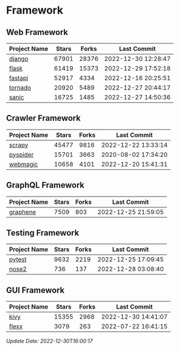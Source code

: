# Framework

## Web Framework
| Project Name | Stars | Forks | Last Commit |
| ------------ | ----- | ----- | ----------- |
| [django](https://github.com/django/django) | 67901 | 28376 | 2022-12-30 12:28:47 |
| [flask](https://github.com/pallets/flask) | 61419 | 15373 | 2022-12-29 17:52:18 |
| [fastapi](https://github.com/tiangolo/fastapi) | 52917 | 4334 | 2022-12-16 20:25:51 |
| [tornado](https://github.com/tornadoweb/tornado) | 20920 | 5489 | 2022-12-27 20:44:17 |
| [sanic](https://github.com/sanic-org/sanic) | 16725 | 1485 | 2022-12-27 14:50:36 |

## Crawler Framework
| Project Name | Stars | Forks | Last Commit |
| ------------ | ----- | ----- | ----------- |
| [scrapy](https://github.com/scrapy/scrapy) | 45477 | 9816 | 2022-12-22 13:33:14 |
| [pyspider](https://github.com/binux/pyspider) | 15701 | 3663 | 2020-08-02 17:34:20 |
| [webmagic](https://github.com/code4craft/webmagic) | 10658 | 4101 | 2022-12-20 15:41:31 |

## GraphQL Framework
| Project Name | Stars | Forks | Last Commit |
| ------------ | ----- | ----- | ----------- |
| [graphene](https://github.com/graphql-python/graphene) | 7509 | 803 | 2022-12-25 21:59:05 |

## Testing Framework
| Project Name | Stars | Forks | Last Commit |
| ------------ | ----- | ----- | ----------- |
| [pytest](https://github.com/pytest-dev/pytest) | 9632 | 2219 | 2022-12-25 17:09:45 |
| [nose2](https://github.com/nose-devs/nose2) | 736 | 137 | 2022-12-28 03:08:40 |

## GUI Framework
| Project Name | Stars | Forks | Last Commit |
| ------------ | ----- | ----- | ----------- |
| [kivy](https://github.com/kivy/kivy) | 15355 | 2968 | 2022-12-30 14:41:07 |
| [flexx](https://github.com/flexxui/flexx) | 3079 | 263 | 2022-07-22 16:41:15 |

*Update Date: 2022-12-30T16:00:17*